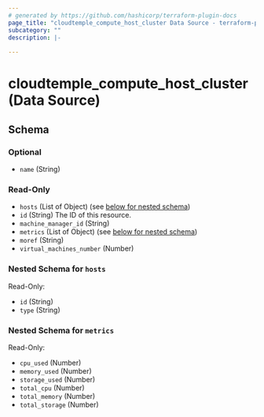```yaml
---
# generated by https://github.com/hashicorp/terraform-plugin-docs
page_title: "cloudtemple_compute_host_cluster Data Source - terraform-provider-cloudtemple"
subcategory: ""
description: |-
  
---
```


# cloudtemple_compute_host_cluster (Data Source)





<!-- schema generated by tfplugindocs -->
## Schema

### Optional

- `name` (String)

### Read-Only

- `hosts` (List of Object) (see [below for nested schema](#nestedatt--hosts))
- `id` (String) The ID of this resource.
- `machine_manager_id` (String)
- `metrics` (List of Object) (see [below for nested schema](#nestedatt--metrics))
- `moref` (String)
- `virtual_machines_number` (Number)

<a id="nestedatt--hosts"></a>
### Nested Schema for `hosts`

Read-Only:

- `id` (String)
- `type` (String)


<a id="nestedatt--metrics"></a>
### Nested Schema for `metrics`

Read-Only:

- `cpu_used` (Number)
- `memory_used` (Number)
- `storage_used` (Number)
- `total_cpu` (Number)
- `total_memory` (Number)
- `total_storage` (Number)


